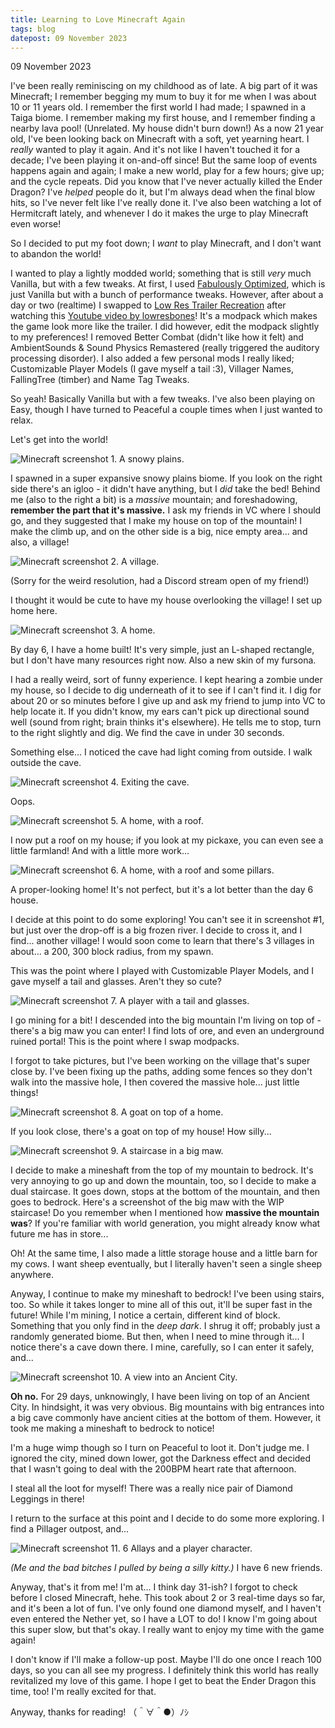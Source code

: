 ```yaml
---
title: Learning to Love Minecraft Again
tags: blog
datepost: 09 November 2023
---
```

09 November 2023

I've been really reminiscing on my childhood as of late. A big part of it was Minecraft; I remember begging my mum to buy it for me when I was about 10 or 11 years old. I remember the first world I had made; I spawned in a Taiga biome. I remember making my first house, and I remember finding a nearby lava pool! (Unrelated. My house didn't burn down!) As a now 21 year old, I've been looking back on Minecraft with a soft, yet yearning heart. I *really* wanted to play it again. And it's not like I haven't touched it for a decade; I've been playing it on-and-off since! But the same loop of events happens again and again; I make a new world, play for a few hours; give up; and the cycle repeats. Did you know that I've never actually killed the Ender Dragon? I've *helped* people do it, but I'm always dead when the final blow hits, so I've never felt like I've really done it. I've also been watching a lot of Hermitcraft lately, and whenever I do it makes the urge to play Minecraft even worse!

So I decided to put my foot down; I *want* to play Minecraft, and I don't want to abandon the world!

I wanted to play a lightly modded world; something that is still *very* much Vanilla, but with a few tweaks.
At first, I used [Fabulously Optimized](https://modrinth.com/modpack/fabulously-optimized), which is just Vanilla but with a bunch of performance tweaks.
However, after about a day or two (realtime) I swapped to [Low Res Trailer Recreation](https://modrinth.com/modpack/low-res-trailer-recreation) after watching this [Youtube video by lowresbones](https://www.youtube.com/watch?v=BqDE9pioCDM)! It's a modpack which makes the game look more like the trailer. I did however, edit the modpack slightly to my preferences! I removed Better Combat (didn't like how it felt) and AmbientSounds & Sound Physics Remastered (really triggered the auditory processing disorder). I also added a few personal mods I really liked; Customizable Player Models (I gave myself a tail :3), Villager Names, FallingTree (timber) and Name Tag Tweaks.

So yeah! Basically Vanilla but with a few tweaks. I've also been playing on Easy, though I have turned to Peaceful a couple times when I just wanted to relax.

Let's get into the world!

![Minecraft screenshot 1. A snowy plains.](/assets/img/blog/minecraft_1.png)

I spawned in a super expansive snowy plains biome. If you look on the right side there's an igloo - it didn't have anything, but I *did* take the bed! Behind me (also to the right a bit) is a *massive* mountain; and foreshadowing, **remember the part that it's massive.** I ask my friends in VC where I should go, and they suggested that I make my house on top of the mountain! I make the climb up, and on the other side is a big, nice empty area... and also, a village!

![Minecraft screenshot 2. A village.](/assets/img/blog/minecraft_2.png)

(Sorry for the weird resolution, had a Discord stream open of my friend!)

I thought it would be cute to have my house overlooking the village! I set up home here.

![Minecraft screenshot 3. A home.](/assets/img/blog/minecraft_3.png)

By day 6, I have a home built! It's very simple, just an L-shaped rectangle, but I don't have many resources right now. Also a new skin of my fursona.

I had a really weird, sort of funny experience. I kept hearing a zombie under my house, so I decide to dig underneath of it to see if I can't find it. I dig for about 20 or so minutes before I give up and ask my friend to jump into VC to help locate it. If you didn't know, my ears can't pick up directional sound well (sound from right; brain thinks it's elsewhere). He tells me to stop, turn to the right slightly and dig. We find the cave in under 30 seconds.

Something else... I noticed the cave had light coming from outside. I walk outside the cave.

![Minecraft screenshot 4. Exiting the cave.](/assets/img/blog/minecraft_4.png)

Oops.

![Minecraft screenshot 5. A home, with a roof.](/assets/img/blog/minecraft_5.png)

I now put a roof on my house; if you look at my pickaxe, you can even see a little farmland!
And with a little more work...

![Minecraft screenshot 6. A home, with a roof and some pillars.](/assets/img/blog/minecraft_6.png)

A proper-looking home! It's not perfect, but it's a lot better than the day 6 house.

I decide at this point to do some exploring! You can't see it in screenshot #1, but just over the drop-off is a big frozen river. I decide to cross it, and I find... another village! I would soon come to learn that there's 3 villages in about... a 200, 300 block radius, from my spawn.

This was the point where I played with Customizable Player Models, and I gave myself a tail and glasses. Aren't they so cute?

![Minecraft screenshot 7. A player with a tail and glasses.](/assets/img/blog/minecraft_7.png)

I go mining for a bit! I descended into the big mountain I'm living on top of - there's a big maw you can enter! I find lots of ore, and even an underground ruined portal!
This is the point where I swap modpacks.

I forgot to take pictures, but I've been working on the village that's super close by. I've been fixing up the paths, adding some fences so they don't walk into the massive hole, I then covered the massive hole... just little things!

![Minecraft screenshot 8. A goat on top of a home.](/assets/img/blog/minecraft_8.png)

If you look close, there's a goat on top of my house! How silly...

![Minecraft screenshot 9. A staircase in a big maw.](/assets/img/blog/minecraft_9.png)

I decide to make a mineshaft from the top of my mountain to bedrock. It's very annoying to go up and down the mountain, too, so I decide to make a dual staircase. It goes down, stops at the bottom of the mountain, and then goes to bedrock. Here's a screenshot of the big maw with the WIP staircase! Do you remember when I mentioned how **massive the mountain was**? If you're familiar with world generation, you might already know what future me has in store...

Oh! At the same time, I also made a little storage house and a little barn for my cows. I want sheep eventually, but I literally haven't seen a single sheep anywhere.

Anyway, I continue to make my mineshaft to bedrock! I've been using stairs, too. So while it takes longer to mine all of this out, it'll be super fast in the future!
While I'm mining, I notice a certain, different kind of block. Something that you only find in the *deep dark*. I shrug it off; probably just a randomly generated biome.
But then, when I need to mine through it... I notice there's a cave down there. I mine, carefully, so I can enter it safely, and...

![Minecraft screenshot 10. A view into an Ancient City.](/assets/img/blog/minecraft_10.png)

**Oh no.** For 29 days, unknowingly, I have been living on top of an Ancient City. In hindsight, it was very obvious. Big mountains with big entrances into a big cave commonly have ancient cities at the bottom of them. However, it took me making a mineshaft to bedrock to notice!

I'm a huge wimp though so I turn on Peaceful to loot it. Don't judge me. I ignored the city, mined down lower, got the Darkness effect and decided that I wasn't going to deal with the 200BPM heart rate that afternoon.

I steal all the loot for myself! There was a really nice pair of Diamond Leggings in there!

I return to the surface at this point and I decide to do some more exploring. I find a Pillager outpost, and...

![Minecraft screenshot 11. 6 Allays and a player character.](/assets/img/blog/minecraft_11.png)

*(Me and the bad bitches I pulled by being a silly kitty.)*
I have 6 new friends.

Anyway, that's it from me! I'm at... I think day 31-ish? I forgot to check before I closed Minecraft, hehe. This took about 2 or 3 real-time days so far, and it's been a lot of fun. I've only found one diamond myself, and I haven't even entered the Nether yet, so I have a LOT to do! I know I'm going about this super slow, but that's okay. I really want to enjoy my time with the game again!

I don't know if I'll make a follow-up post. Maybe I'll do one once I reach 100 days, so you can all see my progress. I definitely think this world has really revitalized my love of this game. I hope I get to beat the Ender Dragon this time, too! I'm really excited for that.

Anyway, thanks for reading! （＾∀＾●）ﾉｼ